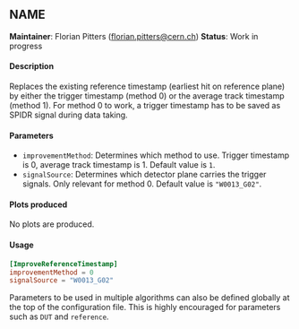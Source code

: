 ## NAME
**Maintainer**: Florian Pitters (<florian.pitters@cern.ch>)
**Status**: Work in progress

#### Description
Replaces the existing reference timestamp (earliest hit on reference plane) by either the trigger timestamp (method 0) or the average track timestamp (method 1). For method 0 to work, a trigger timestamp has to be saved as SPIDR signal during data taking.

#### Parameters
* `improvementMethod`: Determines which method to use. Trigger timestamp is 0, average track timestamp is 1. Default value is `1`.
* `signalSource`: Determines which detector plane carries the trigger signals. Only relevant for method 0. Default value is `"W0013_G02"`.

#### Plots produced
No plots are produced.

#### Usage
```toml
[ImproveReferenceTimestamp]
improvementMethod = 0
signalSource = "W0013_G02"
```
Parameters to be used in multiple algorithms can also be defined globally at the top of the configuration file. This is highly encouraged for parameters such as `DUT` and `reference`.
